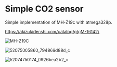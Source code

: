# Simple CO2 sensor

Simple implementation of MH-Z19c with atmega328p.

<https://akizukidenshi.com/catalog/g/gM-16142/>

![MH-Z19C](https://user-images.githubusercontent.com/18476/173188785-14188284-7067-4d62-b469-80dc1765b5a6.png)

![52075005860_794866d88d_c](https://user-images.githubusercontent.com/18476/173188627-f51997c9-080a-4d89-8c6f-751df61c2f81.jpg)

![52074750174_0926bea2b2_c](https://user-images.githubusercontent.com/18476/173188631-717c8f35-d0c8-4c1c-8bb5-79a6ab1fb3ab.jpg)

